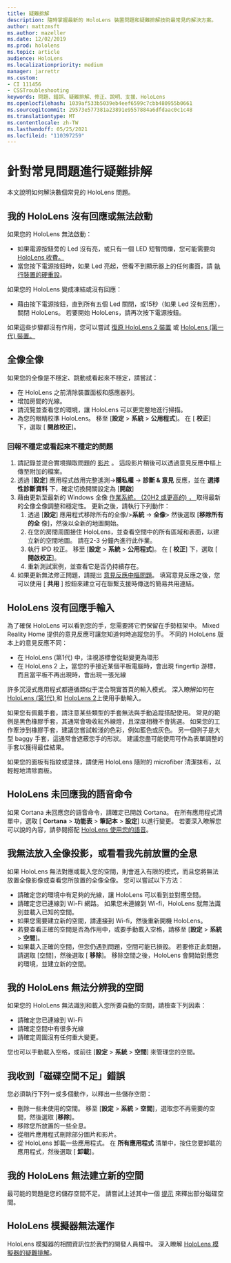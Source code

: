 ```yaml
---
title: 疑難排解
description: 隨時掌握最新的 HoloLens 裝置問題和疑難排解技術最常見的解決方案。
author: mattzmsft
ms.author: mazeller
ms.date: 12/02/2019
ms.prod: hololens
ms.topic: article
audience: HoloLens
ms.localizationpriority: medium
manager: jarrettr
ms.custom:
- CI 111456
- CSSTroubleshooting
keywords: 問題、錯誤、疑難排解、修正、說明、支援、HoloLens
ms.openlocfilehash: 1039af533b5039eb4eef6599c7cbb480955b0661
ms.sourcegitcommit: 29573e577381a23891e9557884a6dfdaac0c1c48
ms.translationtype: MT
ms.contentlocale: zh-TW
ms.lasthandoff: 05/25/2021
ms.locfileid: "110397259"
---
```

# <a name="troubleshoot-common-issues"></a>針對常見問題進行疑難排解

本文說明如何解決數個常見的 HoloLens 問題。

## <a name="my-hololens-is-unresponsive-or-wont-start"></a>我的 HoloLens 沒有回應或無法啟動

如果您的 HoloLens 無法啟動：

- 如果電源按鈕旁的 Led 沒有亮，或只有一個 LED 短暫閃爍，您可能需要向 [HoloLens 收費。](hololens-recovery.md#charge-the-device)
- 當您按下電源按鈕時，如果 Led 亮起，但看不到顯示器上的任何畫面，請 [執行裝置的硬重設](hololens-recovery.md#hard-reset-procedure)。

如果您的 HoloLens 變成凍結或沒有回應：

- 藉由按下電源按鈕，直到所有五個 Led 關閉，或15秒（如果 Led 沒有回應），關閉 HoloLens。 若要開始 HoloLens，請再次按下電源按鈕。

如果這些步驟都沒有作用，您可以嘗試 [復原 HoloLens 2 裝置](hololens-recovery.md) 或 [HoloLens (第一代) 裝置。](hololens1-recovery.md)

## <a name="holograms-dont-look-good"></a>全像全像

如果您的全像是不穩定、跳動或看起來不穩定，請嘗試：

- 在 HoloLens 之前清除裝置面板和感應器列。
- 增加房間的光線。
- 請流覽並查看您的環境，讓 HoloLens 可以更完整地進行掃描。
- 為您的眼睛校準 HoloLens。 移至 [**設定**  >  **系統**  >  **公用程式**]。 在 [ **校正**] 下，選取 [ **開啟校正**]。
 
### <a name="reporting-issues-where-holograms-are-unstable-or-dont-look-right"></a>回報不穩定或看起來不穩定的問題
 
1. 請記錄並混合實境擷取問題的 [影片](holographic-photos-and-videos.md#capture-a-mixed-reality-video) 。 這段影片稍後可以透過意見反應中樞上傳至附加的檔案。  
1. 透過 [**設定**] 應用程式啟用完整遙測->**隱私權**  ->  **診斷 & 意見** 反應，並在 **選擇性診斷資料** 下，確定切換開關設定為 [**開啟**]
1. 藉由更新至最新的 Windows 全像 [作業系統， (20H2 或更高的) ， ](hololens-release-notes.md#windows-holographic-version-20h2)取得最新的全像全像調整和穩定性。 更新之後，請執行下列動作：
    1. 透過 [**設定**] 應用程式移除所有的全像/>**系統**  ->  **全像**> 然後選取 [**移除所有的全** 像]，然後以全新的地圖開始。
    1. 在您的房間周圍接住 HoloLens，並查看空間中的所有區域和表面，以建立新的空間地圖。 請在2-3 分鐘內進行此作業。
    1. 執行 IPD 校正。 移至 [**設定**  >  **系統**  >  **公用程式**]。 在 [ **校正**] 下，選取 [ **開啟校正**]。
    1. 重新測試案例，並查看它是否仍持續存在。
1. 如果更新無法修正問題，請提出 [意見反應中樞問題](hololens-feedback.md)。 填寫意見反應之後，您可以使用 [ **共用** ] 按鈕來建立可在聯繫支援時傳送的簡易共用連結。

## <a name="hololens-doesnt-respond-to-hand-input"></a>HoloLens 沒有回應手輸入

為了確保 HoloLens 可以看到您的手，您需要將它們保留在手勢框架中。  Mixed Reality Home 提供的意見反應可讓您知道何時追蹤您的手。  不同的 HoloLens 版本上的意見反應不同：
- 在 HoloLens (第1代) 中，注視游標會從點變更為環形
- 在 HoloLens 2 上，當您的手接近某個平板電腦時，會出現 fingertip 游標，而且當平板不再出現時，會出現一張光線

許多沉浸式應用程式都遵循類似于混合現實首頁的輸入模式。  深入瞭解如何在 [HoloLens (第1代) ](hololens1-basic-usage.md#use-hololens-with-your-hands) 和 [HoloLens 2](hololens2-basic-usage.md#the-hand-tracking-frame)上使用手動輸入。

如果您有佩戴手套，請注意某些類型的手套無法與手動追蹤搭配使用。  常見的範例是黑色橡膠手套，其通常會吸收紅外線燈，且深度相機不會挑選。  如果您的工作牽涉到橡膠手套，建議您嘗試較淺的色彩，例如藍色或灰色。  另一個例子是大型 baggy 手套，這通常會遮蔽您手的形狀。 建議您盡可能使用可作為表單調整的手套以獲得最佳結果。

如果您的面板有指紋或塗抹，請使用 HoloLens 隨附的 microfiber 清潔抹布，以輕輕地清除面板。

## <a name="hololens-doesnt-respond-to-my-voice-commands"></a>HoloLens 未回應我的語音命令

如果 Cortana 未回應您的語音命令，請確定已開啟 Cortana。 在所有應用程式清單中，選取 [ **Cortana**  >  **功能表**  >  **筆記本**  >  **設定**] 以進行變更。 若要深入瞭解您可以說的內容，請參閱搭配 [HoloLens 使用您的語音](hololens-cortana.md)。

## <a name="i-cant-place-holograms-or-see-holograms-that-i-previously-placed"></a>我無法放入全像投影，或看看我先前放置的全息

如果 HoloLens 無法對應或載入您的空間，則會進入有限的模式，而且您將無法放置全像影像或查看您所放置的全像全像。 您可以嘗試以下方法：

- 請確定您的環境中有足夠的光線，讓 HoloLens 可以看到並對應空間。
- 請確定您已連線到 Wi-Fi 網路。 如果您未連線到 Wi-fi，HoloLens 就無法識別並載入已知的空間。
- 如果您需要建立新的空間，請連接到 Wi-fi，然後重新開機 HoloLens。
- 若要查看正確的空間是否為作用中，或要手動載入空格，請移至 [**設定**  >  **系統**  >  **空間**]。
- 如果載入正確的空間，但您仍遇到問題，空間可能已損毀。 若要修正此問題，請選取 [空間]，然後選取 [ **移除**]。 移除空間之後，HoloLens 會開始對應您的環境，並建立新的空間。

## <a name="my-hololens-cant-tell-what-space-im-in"></a>我的 HoloLens 無法分辨我的空間

如果您的 HoloLens 無法識別和載入您所要自動的空間，請檢查下列因素：

- 請確定您已連線到 Wi-Fi
- 請確定空間中有很多光線
- 請確定周圍沒有任何重大變更。

您也可以手動載入空格，或前往 [**設定**  >  **系統**  >  **空間**] 來管理您的空間。

## <a name="im-getting-a-low-disk-space-error"></a>我收到「磁碟空間不足」錯誤

您必須執行下列一或多個動作，以釋出一些儲存空間：

- 刪除一些未使用的空間。 移至 [**設定**  >  **系統**  >  **空間**]，選取您不再需要的空間，然後選取 [**移除**]。
- 移除您所放置的一些全息。
- 從相片應用程式刪除部分圖片和影片。
- 從 HoloLens 卸載一些應用程式。 在 **所有應用程式** 清單中，按住您要卸載的應用程式，然後選取 [ **卸載**]。

## <a name="my-hololens-cant-create-a-new-space"></a>我的 HoloLens 無法建立新的空間

最可能的問題是您的儲存空間不足。 請嘗試上述其中一個 [提示](#im-getting-a-low-disk-space-error) 來釋出部分磁碟空間。

## <a name="the-hololens-emulator-isnt-working"></a>HoloLens 模擬器無法運作

HoloLens 模擬器的相關資訊位於我們的開發人員檔中。  深入瞭解 [HoloLens 模擬器的疑難排解](https://docs.microsoft.com/windows/mixed-reality/using-the-hololens-emulator#troubleshooting)。
